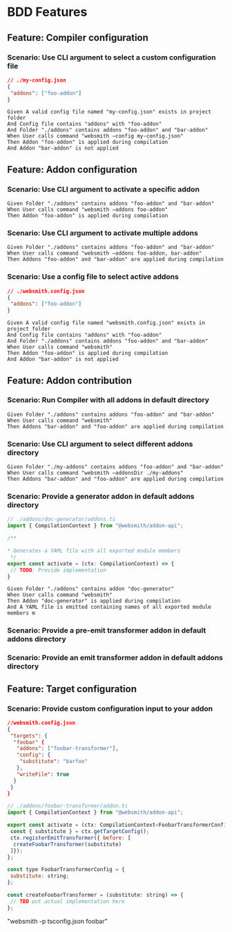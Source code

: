 # BDD Features

## Feature: Compiler configuration

### Scenario: Use CLI argument to select a custom configuration file

```json
// ./my-config.json
{
 "addons": ["foo-addon"]
}
```

```gherkin
Given A valid config file named "my-config.json" exists in project folder
And Config file contains "addons" with "foo-addon"
And Folder "./addons" contains addons "foo-addon" and "bar-addon"
When User calls command "websmith —config my-config.json"
Then Addon "foo-addon" is applied during compilation
And Addon "bar-addon" is not applied
```

## Feature: Addon configuration

### Scenario: Use CLI argument to activate a specific addon

```gherkin
Given Folder "./addons" contains addons "foo-addon" and "bar-addon"
When User calls command "websmith —addons foo-addon"
Then Addon "foo-addon" is applied during compilation
```

### Scenario: Use CLI argument to activate multiple addons

```gherkin
Given Folder "./addons" contains addons "foo-addon" and "bar-addon"
When User calls command "websmith —addons foo-addon, bar-addon"
Then Addons "foo-addon" and "bar-addon" are applied during compilation
```

### Scenario: Use a config file to select active addons

```json
// ./websmith.config.json
{
 "addons": ["foo-addon"]
}
```

```gherkin
Given A valid config file named "websmith.config.json" exists in project folder
And Config file contains "addons" with "foo-addon"
And Folder "./addons" contains addons "foo-addon" and "bar-addon"
When User calls command "websmith"
Then Addon "foo-addon" is applied during compilation
And Addon "bar-addon" is not applied
```

## Feature: Addon contribution

### Scenario: Run Compiler with all addons in default directory

```gherkin
Given Folder "./addons" contains addons "foo-addon" and "bar-addon"
When User calls command "websmith"
Then Addons "bar-addon" and "foo-addon" are applied during compilation
```

### Scenario: Use CLI argument to select different addons directory

```gherkin
Given Folder "./my-addons" contains addons "foo-addon" and "bar-addon"
When User calls command "websmith —addonsDir ./my-addons"
Then Addons "bar-addon" and "foo-addon" are applied during compilation
```

### Scenario: Provide a generator addon in default addons directory

```javascript
// ./addons/doc-generator/addons.ts
import { CompilationContext } from "@websmith/addon-api";

/**

* Generates a YAML file with all exported module members
 */
export const activate = (ctx: CompilationContext) => {
 // TODO: Provide implementation
}
```

```gherkin
Given Folder "./addons" contains addon "doc-generator"
When User calls command "websmith"
Then Addon "doc-generator" is applied during compilation
And A YAML file is emitted containing names of all exported module members m
```

### Scenario: Provide a pre-emit transformer addon in default addons directory

### Scenario: Provide an emit transformer addon in default addons directory

## Feature: Target configuration

### Scenario: Provide custom configuration input to your addon

```json
//websmith.config.json
{
 "targets": {
  "foobar" {
   "addons": ["foobar-transformer"],
   "config": {
    "substitute": "barfoo"
   },
   "writeFile": true
  }
 }
}
```

```javascript
// ./addons/foobar-transformer/addon.ts
import { CompilationContext } from "@websmith/addon-api";

export const activate = (ctx: CompilationContext<FoobarTransformerConfig>) => {
 const { substitute } = ctx.getTargetConfig();
 ctx.registerEmitTransformer({ before: [
  createFoobarTransformer(substitute)
 ]});
};

const type FoobarTransformerConfig = {
 substitute: string;
};

const createFoobarTransformer = (substitute: string) => {
 // TBD put actual implementation here
};
```

"websmith -p tsconfig.json foobar"
